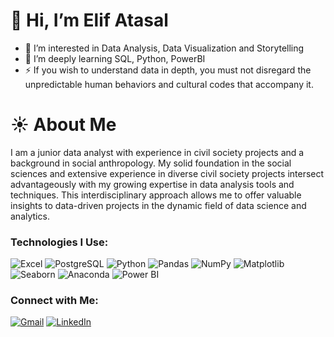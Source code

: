 # 👋 Hi, I’m Elif Atasal
- 👀 I’m interested in Data Analysis, Data Visualization and Storytelling
- 🌱 I’m deeply learning SQL, Python, PowerBI
- ⚡ If you wish to understand data in depth, you must not disregard the unpredictable human behaviors and cultural codes that accompany it. 

# ☀️ About Me

I am a junior data analyst with experience in civil society projects and a background in social anthropology. My solid foundation in the social sciences and extensive experience in diverse civil society projects intersect advantageously with my growing expertise in data analysis tools and techniques.  This interdisciplinary approach allows me to offer valuable insights to data-driven projects in the dynamic field of data science and analytics.

### Technologies I Use:
![Excel](https://img.shields.io/badge/-Excel-217346?logo=microsoft-excel&logoColor=white&style=flat)
![PostgreSQL](https://img.shields.io/badge/-PostgreSQL-336791?logo=PostgreSQL&logoColor=white&style=flat)
![Python](https://img.shields.io/badge/-Python-3776AB?logo=python&logoColor=white&style=flat)
![Pandas](https://img.shields.io/badge/-Pandas-150458?logo=pandas&logoColor=white&style=flat)
![NumPy](https://img.shields.io/badge/-NumPy-013243?logo=numpy&logoColor=white&style=flat)
![Matplotlib](https://img.shields.io/badge/-Matplotlib-013243?logo=matplotlib&logoColor=white&style=flat)
![Seaborn](https://img.shields.io/badge/-Seaborn-3776AB?logo=seaborn&logoColor=white&style=flat)
![Anaconda](https://img.shields.io/badge/-Anaconda-44A833?logo=anaconda&logoColor=white&style=flat)
![Power BI](https://img.shields.io/badge/-Power%20BI-F2C811?logo=Power%20BI&logoColor=black&style=flat)

### Connect with Me:
[![Gmail](https://img.shields.io/badge/-Gmail-D14836?logo=gmail&logoColor=white&style=flat)](mailto:elif.atasal@gmail.com)
[![LinkedIn](https://img.shields.io/badge/-LinkedIn-0A66C2?logo=LinkedIn&logoColor=white&style=flat)](https://www.linkedin.com/in/elifatasal)




<!---
eatasal/eatasal is a ✨ special ✨ repository because its `README.md` (this file) appears on your GitHub profile.
You can click the Preview link to take a look at your changes.
--->
